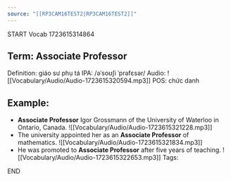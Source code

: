 ```yaml
---
source: "[[RP3CAM16TEST2|RP3CAM16TEST2]]"
---
```

START
Vocab
1723615314864
## Term: Associate Professor
Definition: giáo sư phụ tá
IPA: /əˈsoʊʃi ˈprəfɛsər/
Audio: ![[Vocabulary/Audio/Audio-1723615320594.mp3]]
POS: chức danh
## Example:
- **Associate Professor** Igor Grossmann of the University of Waterloo in Ontario, Canada.
    ![[Vocabulary/Audio/Audio-1723615321228.mp3]] 
- The university appointed her as an **Associate Professor** of mathematics.
     ![[Vocabulary/Audio/Audio-1723615321834.mp3]]
- He was promoted to **Associate Professor** after five years of teaching.
     ![[Vocabulary/Audio/Audio-1723615322653.mp3]] 
Tags:

END
